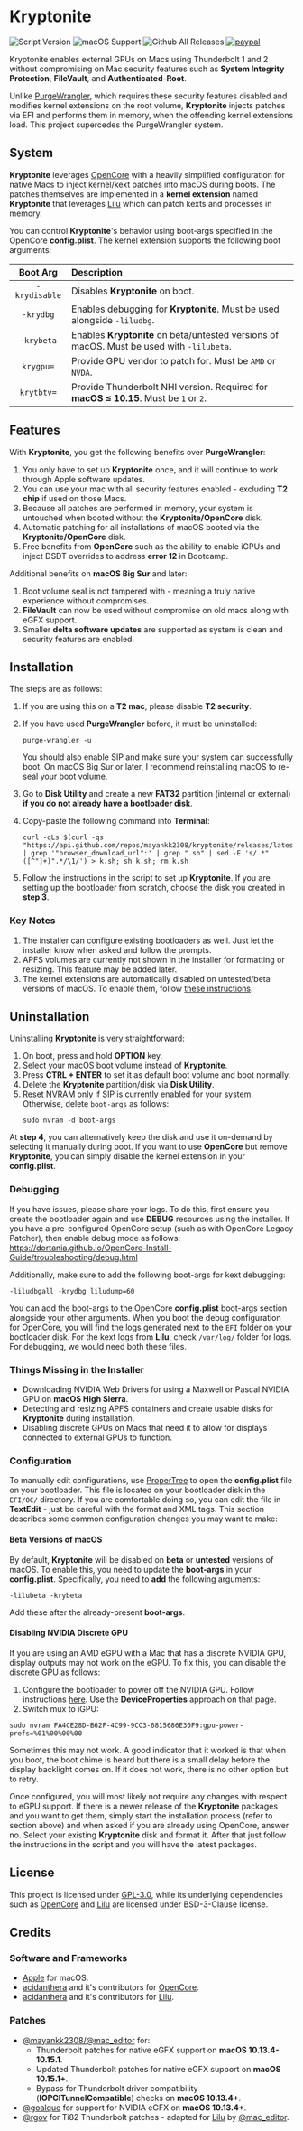# Kryptonite
![Script Version](https://img.shields.io/github/release/mayankk2308/kryptonite.svg?style=for-the-badge)
![macOS Support](https://img.shields.io/badge/macOS-10.13.4+-orange.svg?style=for-the-badge) ![Github All Releases](https://img.shields.io/github/downloads/mayankk2308/kryptonite/total.svg?style=for-the-badge) [![paypal](https://www.paypalobjects.com/digitalassets/c/website/marketing/apac/C2/logos-buttons/optimize/34_Yellow_PayPal_Pill_Button.png)](https://www.paypal.com/cgi-bin/webscr?cmd=_donations&business=mayankk2308@icloud.com&lc=US&item_name=Development%20of%20Kryptonite&no_note=0&currency_code=USD&bn=PP-DonationsBF:btn_donate_SM.gif:NonHostedGuest)

Kryptonite enables external GPUs on Macs using Thunderbolt 1 and 2 without compromising on Mac security features such as **System Integrity Protection**, **FileVault**, and **Authenticated-Root**.

Unlike [PurgeWrangler](https://github.com/mayankk2308/purge-wrangler), which requires these security features disabled and modifies kernel extensions on the root volume, **Kryptonite** injects patches via EFI and performs them in memory, when the offending kernel extensions load. This project supercedes the PurgeWrangler system.

## System
**Kryptonite** leverages [OpenCore](https://github.com/acidanthera/OpenCorePkg) with a heavily simplified configuration for native Macs to inject kernel/kext patches into macOS during boots. The patches themselves are implemented in a **kernel extension** named **Kryptonite** that leverages [Lilu](https://github.com/acidanthera/Lilu) which can patch kexts and processes in memory.

You can control **Kryptonite**'s behavior using boot-args specified in the OpenCore **config.plist**. The kernel extension supports the following boot arguments:

| Boot Arg | Description |
| :----------------: | :------------ |
| `-krydisable` | Disables **Kryptonite** on boot. |
| `-krydbg` | Enables debugging for **Kryptonite**. Must be used alongside `-liludbg`. |
| `-krybeta` | Enables **Kryptonite** on beta/untested versions of macOS. Must be used with `-lilubeta`. |
| `krygpu=` | Provide GPU vendor to patch for. Must be `AMD` or `NVDA`. |
| `krytbtv=` | Provide Thunderbolt NHI version. Required for **macOS ≤ 10.15**. Must be `1` or `2`. |

## Features
With **Kryptonite**, you get the following benefits over **PurgeWrangler**:
1. You only have to set up **Kryptonite** once, and it will continue to work through Apple software updates.
1. You can use your mac with all security features enabled - excluding **T2 chip** if used on those Macs.
1. Because all patches are performed in memory, your system is untouched when booted without the **Kryptonite/OpenCore** disk.
1. Automatic patching for all installations of macOS booted via the **Kryptonite/OpenCore** disk.
1. Free benefits from **OpenCore** such as the ability to enable iGPUs and inject DSDT overrides to address **error 12** in Bootcamp.

Additional benefits on **macOS Big Sur** and later:
1. Boot volume seal is not tampered with - meaning a truly native experience without compromises.
1. **FileVault** can now be used without compromise on old macs along with eGFX support.
1. Smaller **delta software updates** are supported as system is clean and security features are enabled.

## Installation
The steps are as follows:
1. If you are using this on a **T2 mac**, please disable **T2 security**.
1. If you have used **PurgeWrangler** before, it must be uninstalled:

   ```shell
   purge-wrangler -u
   ```
   You should also enable SIP and make sure your system can successfully boot. On macOS Big Sur or later, I recommend reinstalling macOS to re-seal your boot volume.
1. Go to **Disk Utility** and create a new **FAT32** partition (internal or external) **if you do not already have a bootloader disk**.
1. Copy-paste the following command into **Terminal**:

   ```shell
   curl -qLs $(curl -qs "https://api.github.com/repos/mayankk2308/kryptonite/releases/latest" | grep '"browser_download_url":' | grep ".sh" | sed -E 's/.*"([^"]+)".*/\1/') > k.sh; sh k.sh; rm k.sh
   ```
1. Follow the instructions in the script to set up **Kryptonite**. If you are setting up the bootloader from scratch, choose the disk you created in **step 3**.

### Key Notes
1. The installer can configure existing bootloaders as well. Just let the installer know when asked and follow the prompts.
2. APFS volumes are currently not shown in the installer for formatting or resizing. This feature may be added later.
3. The kernel extensions are automatically disabled on untested/beta versions of macOS. To enable them, follow [these instructions](https://github.com/mayankk2308/kryptonite#beta-versions-of-macos).

## Uninstallation
Uninstalling **Kryptonite** is very straightforward:
1. On boot, press and hold **OPTION** key.
1. Select your macOS boot volume instead of **Kryptonite**.
1. Press **CTRL + ENTER** to set it as default boot volume and boot normally.
1. Delete the **Kryptonite** partition/disk via **Disk Utility**.
1. [Reset NVRAM](https://support.apple.com/en-us/HT204063) only if SIP is currently enabled for your system. Otherwise, delete `boot-args` as follows:
   ```shell
   sudo nvram -d boot-args
   ```

At **step 4**, you can alternatively keep the disk and use it on-demand by selecting it manually during boot. If you want to use **OpenCore** but remove **Kryptonite**, you can simply disable the kernel extension in your **config.plist**.

### Debugging
If you have issues, please share your logs. To do this, first ensure you create the bootloader again and use **DEBUG** resources using the installer. If you have a pre-configured OpenCore setup (such as with OpenCore Legacy Patcher), then enable debug mode as follows: https://dortania.github.io/OpenCore-Install-Guide/troubleshooting/debug.html

Additionally, make sure to add the following boot-args for kext debugging:
```shell
-liludbgall -krydbg liludump=60
```

You can add the boot-args to the OpenCore **config.plist** boot-args section alongside your other arguments. When you boot the debug configuration for OpenCore, you will find the logs generated next to the `EFI` folder on your bootloader disk. For the kext logs from **Lilu**, check `/var/log/` folder for logs. For debugging, we would need both these files.

### Things Missing in the Installer
- Downloading NVIDIA Web Drivers for using a Maxwell or Pascal NVIDIA GPU on **macOS High Sierra**.
- Detecting and resizing APFS containers and create usable disks for **Kryptonite** during installation.
- Disabling discrete GPUs on Macs that need it to allow for displays connected to external GPUs to function.

### Configuration
To manually edit configurations, use [ProperTree](https://github.com/corpnewt/ProperTree#on-nix-systems) to open the **config.plist** file on your bootloader. This file is located on your bootloader disk in the `EFI/OC/` directory. If you are comfortable doing so, you can edit the file in **TextEdit** - just be careful with the format and XML tags. This section describes some common configuration changes you may want to make:

#### Beta Versions of macOS
By default, **Kryptonite** will be disabled on **beta** or **untested** versions of macOS. To enable this, you need to update the **boot-args** in your **config.plist**. Specifically, you need to **add** the following arguments:
```shell
-lilubeta -krybeta
```
Add these after the already-present **boot-args**.

#### Disabling NVIDIA Discrete GPU
If you are using an AMD eGPU with a Mac that has a discrete NVIDIA GPU, display outputs may not work on the eGPU. To fix this, you can disable the discrete GPU as follows:
1. Configure the bootloader to power off the NVIDIA GPU. Follow instructions [here](https://dortania.github.io/OpenCore-Install-Guide/extras/spoof.html). Use the **DeviceProperties** approach on that page.
2. Switch mux to iGPU:
  ```shell
  sudo nvram FA4CE28D-B62F-4C99-9CC3-6815686E30F9:gpu-power-prefs=%01%00%00%00
  ```
  Sometimes this may not work. A good indicator that it worked is that when you boot, the boot chime is heard but there is a small delay before the display backlight comes on. If it does not work, there is no other option but to retry.
  
Once configured, you will most likely not require any changes with respect to eGPU support. If there is a newer release of the **Kryptonite** packages and you want to get them, simply start the installation process (refer to section above) and when asked if you are already using OpenCore, answer no. Select your existing **Kryptonite** disk and format it. After that just follow the instructions in the script and you will have the latest packages.

## License
This project is licensed under [GPL-3.0](./LICENSE.md), while its underlying dependencies such as [OpenCore](https://github.com/acidanthera/OpenCorePkg) and [Lilu](https://github.com/acidanthera/Lilu) are licensed under BSD-3-Clause license.

## Credits

### Software and Frameworks
- [Apple](https://www.apple.com) for macOS.
- [acidanthera](https://github.com/acidanthera/) and it's contributors for [OpenCore](https://github.com/acidanthera/OpenCorePkg).
- [acidanthera](https://github.com/acidanthera/) and it's contributors for [Lilu](https://github.com/acidanthera/Lilu).

### Patches
- [@mayankk2308/@mac_editor](https://egpu.io/forums/profile/mac_editor/) for:
  - Thunderbolt patches for native eGFX support on **macOS 10.13.4-10.15.1**.
  - Updated Thunderbolt patches for native eGFX support on **macOS 10.15.1+**.
  - Bypass for Thunderbolt driver compatibility (**IOPCITunnelCompatible**) checks on **macOS 10.13.4+**.
- [@goalque](https://egpu.io/forums/profile/goalque/) for support for NVIDIA eGFX on **macOS 10.13.4+**.
- [@rgov](https://github.com/rgov) for Ti82 Thunderbolt patches - adapted for [Lilu](https://github.com/acidanthera/Lilu) by [@mac_editor](https://egpu.io/forums/profile/mac_editor/).
